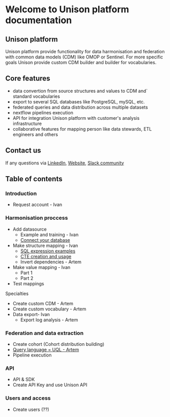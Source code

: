 # Welcome to Unison platform documentation

## Unison platform 
Unison platform provide functionality for data harmonisation and federation with 
common data models (CDM) like OMOP or Sentinel. For more specific goals Unison provide 
custom CDM builder and builder for vocabularies.  

## Core features
- data convertion from source structures and values to CDM and` standard vocabularies
- export to several SQL databases like PostgreSQL, mySQL, etc. 
- federated queries and data distribution across multiple datasets
- nextflow pipelines execution
- API for integration Unison platform with customer's analysis infrastructure  
- collaborative features for mapping person like data stewards, ETL engineers and others

## Contact us
If any questions via [LinkedIn](https://www.linkedin.com/company/hyperunison/), [Website](https://hyperunison.com/), [Slack community](https://join.slack.com/t/unisoncommunity/shared_invite/zt-2p75t4fhc-Kiksdz2sf19zjYi_JVHzNg)

## Table of contents

### Introduction
- Request account - Ivan

### Harmonisation proccess
- Add datasource
  - Example and training - Ivan
  - [Connect your database](./how-to-connect-db/how-to-connect-db.md)
- Make structure mapping - Ivan
  - [SQL expression examples](https://github.com/Hyperunison/platform_documentation/wiki/Unison-SQL-expressions)
  - [CTE creation and usage](cte-creation-and-usage/index.md)
  - Invert dependencies - Artem
- Make value mapping - Ivan
  - Part 1
  - Part 2
- Test mappings

Specialties
- Create custom CDM - Artem
- Create custom vocabulary - Artem
- Data export- Ivan
  - Export log analysis - Artem

### Federation and data extraction
- Create cohort (Cohort distribution building)
- [Query language = UQL - Artem](UQL/index.md)
- Pipeline execution

### API
- API & SDK
- Create API Key and use Unison API

### Users and access
- Create users (??)




